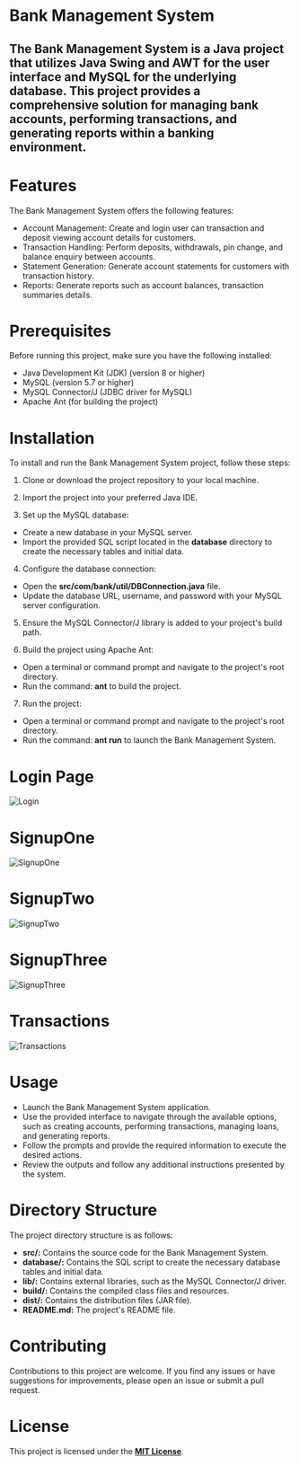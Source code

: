 
# **Bank Management System**

## The Bank Management System is a Java project that utilizes Java Swing and AWT for the user interface and MySQL for the underlying database. This project provides a comprehensive solution for managing bank accounts, performing transactions, and generating reports within a banking environment.


# **Features**

The Bank Management System offers the following features:

- Account Management: Create and login user can transaction and deposit viewing account details for customers.
- Transaction Handling: Perform deposits, withdrawals,  pin change, and balance enquiry between accounts.
- Statement Generation: Generate account statements for customers with transaction history.
- Reports: Generate reports such as account balances, transaction summaries details.

# **Prerequisites**

Before running this project, make sure you have the following installed:

- Java Development Kit (JDK) (version 8 or higher)
- MySQL (version 5.7 or higher)
- MySQL Connector/J (JDBC driver for MySQL)
- Apache Ant (for building the project)

# **Installation**

To install and run the Bank Management System project, follow these steps:

1. Clone or download the project repository to your local machine.

2. Import the project into your preferred Java IDE.

3. Set up the MySQL database:
- Create a new database in your MySQL server.
- Import the provided SQL script located in the **database** directory to create the necessary tables and initial data.

4. Configure the database connection:
- Open the **src/com/bank/util/DBConnection.java** file.
- Update the database URL, username, and password with your MySQL server configuration.

5. Ensure the MySQL Connector/J library is added to your project's build path.

6. Build the project using Apache Ant:
- Open a terminal or command prompt and navigate to the project's root directory.
- Run the command: **ant** to build the project.

7. Run the project:
- Open a terminal or command prompt and navigate to the project's root directory.
- Run the command: **ant run** to launch the Bank Management System.

# **Login Page**
![Login](https://github.com/ravi-143kiran/BankManagementSystem/assets/119074585/7b6b443b-dc77-45df-a8ff-8d934e1dad99)

# **SignupOne**
![SignupOne](https://github.com/ravi-143kiran/BankManagementSystem/assets/119074585/f9ba0924-4751-4330-96a8-4eaf33a8d4da)

# **SignupTwo**
![SignupTwo](https://github.com/ravi-143kiran/BankManagementSystem/assets/119074585/cd6ebc33-3690-4938-938a-2493d0dc9127)

# **SignupThree**
![SignupThree](https://github.com/ravi-143kiran/BankManagementSystem/assets/119074585/717454c1-f3c4-4ac9-a07f-85554ca9749d)

# **Transactions**
![Transactions](https://github.com/ravi-143kiran/BankManagementSystem/assets/119074585/e1fbae80-26ae-43af-a81a-5e40af358247)

# **Usage**

- Launch the Bank Management System application.
- Use the provided interface to navigate through the available options, such as creating accounts, performing transactions, managing loans, and generating reports.
- Follow the prompts and provide the required information to execute the desired actions.
- Review the outputs and follow any additional instructions presented by the system.

# **Directory Structure**

The project directory structure is as follows:

- **src/:** Contains the source code for the Bank Management System.
- **database/:** Contains the SQL script to create the necessary database tables and initial data.
- **lib/:** Contains external libraries, such as the MySQL Connector/J driver.
- **build/:** Contains the compiled class files and resources.
- **dist/:**  Contains the distribution files (JAR file).
- **README.md:**  The project's README file.

# **Contributing**

Contributions to this project are welcome. If you find any issues or have suggestions for improvements, please open an issue or submit a pull request.

# **License**
This project is licensed under the **[MIT License](https://opensource.org/license/mit/ "Optional Title")**.
